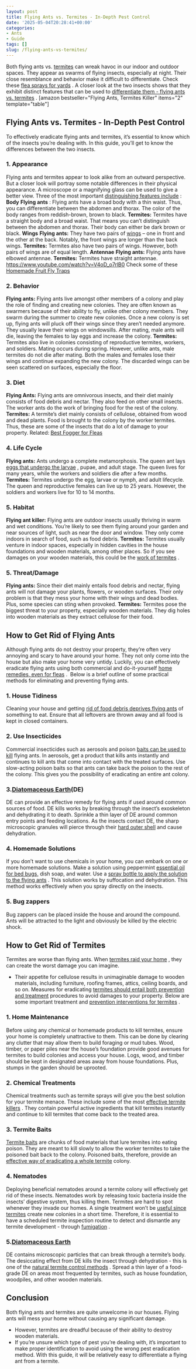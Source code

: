 ```yaml
---
layout: post
title: Flying Ants vs. Termites - In-Depth Pest Control
date: '2025-05-04T20:28:41+00:00'
categories:
- Ants
- Guide
tags: []
slug: /flying-ants-vs-termites/
---
```


Both flying ants vs.
[termites](https://pestpolicy.com/what-does-a-termite-look-like/)
can wreak havoc in our indoor and outdoor spaces. They appear as swarms of flying insects, especially at night.
Their close resemblance and behavior make it difficult to differentiate. Check these
[flea sprays for yards](https://pestpolicy.com/best-flea-spray-for-yard/)
.
A closer look at the two insects shows that they exhibit distinct features that can be used to
[differentiate them - flying ants vs. termites](https://entomology.k-state.edu/extension/diagnostician/lab-news/winged-ants-vs-termites.html)
.
[amazon bestseller="Flying Ants, Termites Killer" items="2" template="table"]
## Flying Ants vs. Termites - In-Depth Pest Control
To effectively eradicate flying ants and termites, it’s essential to know which of the insects you’re dealing with. In this guide, you’ll get to know the differences between the two insects.
### 1. Appearance
Flying ants and termites appear to look alike from an outward perspective. But a closer look will portray some notable differences in their physical appearance.
A microscope or a magnifying glass can be used to give a better view. Three of the most important
[distinguishing features include](https://u.osu.edu/biomuseum/2017/01/30/mites-as-parasitoids-of-invasive-ants/)
:
**Body**
**Flying ants**
: Flying ants have a broad body with a thin waist. Thus, you can differentiate between the abdomen and thorax. The color of the body ranges from reddish-brown, brown to black.
**Termites:**
Termites have a straight body and a broad waist. That means you can’t distinguish between the abdomen and thorax. Their body can either be dark brown or black.
**Wings**
**Flying ants:**
They have two pairs of
[wings](https://pestpolicy.com/do-bed-bugs-have-wings/)
– one in front and the other at the back. Notably, the front wings are longer than the back wings.
**Termites:**
Termites also have two pairs of wings. However, both pairs of wings are of equal length.
**Antennae**
**Flying ants:**
Flying ants have elbowed antennae.
**Termites:**
Termites have straight antennae.
https://www.youtube.com/watch?v=V4oD_o7rlB0
Check some of these
[Homemade Fruit Fly Traps](https://pestpolicy.com/homemade-fruit-fly-trap/)
### 2. Behavior
**Flying ants:**
Flying ants live amongst other members of a colony and play the role of finding and creating new colonies. They are often known as swarmers because of their ability to fly, unlike other colony members.
They swarm during the summer to create new colonies. Once a new colony is set up, flying ants will pluck off their wings since they aren’t needed anymore. They usually leave their wings on windowsills. After mating, male ants will die, leaving the females to lay eggs and increase the colony.
**Termites:**
Termites also live in colonies consisting of reproductive termites, workers, and soldiers. Mating occurs during spring. However, unlike ants, male termites do not die after mating. Both the males and females lose their wings and continue expanding the new colony.
The discarded wings can be seen scattered on surfaces, especially the floor.
### 3. Diet
**Flying Ants:**
Flying ants are omnivorous insects, and their diet mainly consists of food debris and nectar. They also feed on other small insects. The worker ants do the work of bringing food for the rest of the colony.
**Termites:**
A termite’s diet mainly consists of cellulose, obtained from wood and dead plants. Food is brought to the colony by the worker termites. Thus, these are some of the insects that do a lot of damage to your property.
Related:
[Best Fogger for Fleas](https://pestpolicy.com/best-fogger-for-fleas/)
### 4. Life Cycle
**Flying ants:**
Ants undergo a complete metamorphosis. The queen ant lays
[eggs that undergo the larvae](https://pestpolicy.com/does-the-dryer-kill-fleas/)
, pupae, and adult stage. The queen lives for many years, while the workers and soldiers die after a few months.
**Termites:**
Termites undergo the egg, larvae or nymph, and adult lifecycle. The queen and reproductive females can live up to 25 years. However, the soldiers and workers live for 10 to 14 months.
### 5. Habitat
**Flying ant killer:**
Flying ants are outdoor insects usually thriving in warm and wet conditions. You’re likely to see them flying around your garden and near sources of light, such as near the door and window. They only come indoors in search of food, such as food debris.
**Termites:**
Termites usually venture in indoor spaces, especially in hidden cavities in the house foundations and wooden materials, among other places. So if you see damages on your wooden materials, this could be the
[work of termites](https://pestpolicy.com/termite-fumigation/)
.
### 5. Threat/Damage
**Flying ants:**
Since their diet mainly entails food debris and nectar, flying ants will not damage your plants, flowers, or wooden surfaces. Their only problem is that they mess your home with their wings and dead bodies. Plus, some species can sting when provoked.
**Termites:**
Termites pose the biggest threat to your property, especially wooden materials. They dig holes into wooden materials as they extract cellulose for their food.
## **How to Get Rid of Flying Ants**
Although flying ants do not destroy your property, they’re often very annoying and scary to have around your home. They not only come into the house but also make your home very untidy.
Luckily, you can effectively eradicate flying ants using both commercial and do-it-yourself
[home remedies, even for fleas](https://pestpolicy.com/home-remedies-for-fleas/)
.  Below is a brief outline of some practical methods for eliminating and preventing flying ants.
### 1. House Tidiness
Cleaning your house and getting
[rid of food debris deprives flying ants](https://pestpolicy.com/how-to-get-rid-of-ants-in-the-bathroom/)
of something to eat. Ensure that all leftovers are thrown away and all food is kept in closed containers.
### 2. Use Insecticides
Commercial insecticides such as aerosols and poison
[baits can be used to kill](https://pestpolicy.com/combat-max-12-month-roach-killing-bait-review/)
flying ants. In aerosols, get a product that kills ants instantly and continues to kill ants that come into contact with the treated surfaces.
Use slow-acting poison baits so that ants can take back the poison to the rest of the colony. This gives you the possibility of eradicating an entire ant colony.
### 3.[Diatomaceous Earth](https://pestpolicy.com/diatomaceous-earth-for-fleas/)(DE)
DE can provide an effective remedy for flying ants if used around common sources of food. DE kills works by breaking through the insect’s exoskeleton and dehydrating it to death.
Sprinkle a thin layer of DE around common entry points and feeding locations. As the insects contact DE, the sharp microscopic granules will pierce through their
[hard outer shell](https://pestpolicy.com/are-bed-bug-eggs-hard-or-soft/)
and cause dehydration.
### 4. Homemade Solutions
If you don’t want to use chemicals in your home, you can embark on one or more homemade solutions. Make a solution using peppermint
[essential oil for bed bugs,](https://pestpolicy.com/does-lavender-kill-bed-bugs/)
dish soap, and water.
Use a
[spray bottle to apply the solution to the flying ants](https://pestpolicy.com/raid-ant-roach-killer-insecticide-spray-review/)
. This solution works by suffocation and dehydration. This method works effectively when you spray directly on the insects.
### 5. Bug zappers
Bug zappers can be placed inside the house and around the compound. Ants will be attracted to the light and obviously be killed by the electric shock.
## **How to Get Rid of Termites**
Termites are worse than flying ants. When
[termites raid your home](https://pestpolicy.com/home-remedy-for-termites/)
, they can create the worst damage you can imagine.
- Their appetite for cellulose results in unimaginable damage to wooden materials, including furniture, roofing frames, attics, ceiling boards, and so on.
Measures for eradicating
[termites should entail both prevention and treatment](https://pestpolicy.com/subterranean-termites-treatment/)
procedures to avoid damages to your property. Below are some important treatment and
[prevention interventions for termites](https://pestpolicy.com/termite-prevention/)
.
### 1. Home Maintenance
Before using any chemical or homemade products to kill termites, ensure your home is completely unattractive to them. This can be done by clearing any clutter that may allow them to build foraging or mud tubes.
Wood, timber, or paper piles near the house’s foundation provide good avenues for termites to build colonies and access your house. Logs, wood, and timber should be kept in designated areas away from house foundations. Plus, stumps in the garden should be uprooted.
### 2. Chemical Treatments
Chemical treatments such as termite sprays will give you the best solution for your termite menace. These include some of the most
[effective termite killers](https://pestpolicy.com/best-termite-killer/)
.
They contain powerful active ingredients that kill termites instantly and continue to kill termites that come back to the treated area.
### 3. Termite Baits
[Termite baits](https://pestpolicy.com/best-termite-bait-stations/)
are chunks of food materials that lure termites into eating poison. They are meant to kill slowly to allow the worker termites to take the poisoned bait back to the colony.
Poisoned baits, therefore, provide an
[effective way of eradicating a whole termite](https://pestpolicy.com/soil-treatment-for-termites/)
colony.
### 4. Nematodes
Deploying beneficial nematodes around a termite colony will effectively get rid of these insects.
Nematodes work by releasing toxic bacteria inside the insects’ digestive system, thus killing them. Termites are hard to spot whenever they invade our homes.
A single treatment won’t be
[useful since termites](https://pestpolicy.com/how-to-get-rid-of-termites/)
create new colonies in a short time. Therefore, it is essential to have a scheduled termite inspection routine to detect and dismantle any termite development - through
[fumigation](https://pestpolicy.com/termite-fumigation/)
.
### 5.[Diatomaceous Earth](https://pestpolicy.com/diatomaceous-earth/)
DE contains microscopic particles that can break through a termite’s body. The desiccating effect from DE kills the insect through dehydration - this is one of the
[natural termite control methods](https://pestpolicy.com/top-7-natural-termite-control-can-easily/)
.
Spread a thin layer of a food-grade DE on areas most frequented by termites, such as house foundation, woodpiles, and other wooden materials.
## **Conclusion**
Both flying ants and termites are quite unwelcome in our houses. Flying ants will mess your home without causing any significant damage.
- However, termites are dreadful because of their ability to destroy wooden materials.
- If you’re unsure which type of pest you’re dealing with, it’s important to make proper identification to avoid using the wrong pest eradication method.
With this guide, it will be relatively easy to differentiate a flying ant from a termite.
